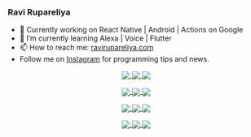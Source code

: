 ### Ravi Rupareliya

- 🔭 Currently working on React Native | Android | Actions on Google
- 🌱 I’m currently learning Alexa | Voice | Flutter
- 📫 How to reach me: [ravirupareliya.com](https://ravirupareliya.com)
- Follow me on [Instagram](https://www.instagram.com/ravi.rupareliya/) for programming tips and news.

<a href="https://www.instagram.com/ravi.rupareliya/" target="_blank">
<!-- insta-feed:START-->
<p align="center">
<img align="center" src=https://scontent-atl3-1.cdninstagram.com/v/t51.2885-15/e35/s150x150/122425343_1572645589603046_1626634953961554534_n.jpg?_nc_ht=scontent-atl3-1.cdninstagram.com&_nc_cat=102&_nc_ohc=BkY4NSH4gQ0AX9_TY2P&tp=1&oh=0a504a79b46f6e10aeeee9e9641765c0&oe=600347C1 />
<img align="center" src=https://scontent-atl3-1.cdninstagram.com/v/t51.2885-15/e35/s150x150/119738360_171946631175661_8308691936849414239_n.jpg?_nc_ht=scontent-atl3-1.cdninstagram.com&_nc_cat=101&_nc_ohc=L61TAGc93lIAX_o39_B&tp=1&oh=96c85c3ec786703ed4a21e2f68ea7565&oe=600243DD />
<img align="center" src=https://scontent-atl3-1.cdninstagram.com/v/t51.2885-15/e35/s150x150/119471335_3325605627530848_5783608158621298966_n.jpg?_nc_ht=scontent-atl3-1.cdninstagram.com&_nc_cat=104&_nc_ohc=HUpwrhoSQFYAX_iLqvj&tp=1&oh=cc6fde740c20954421470d2d4579aca0&oe=6002C081 />
</p>
<p align="center">
<img align="center" src=https://scontent-atl3-1.cdninstagram.com/v/t51.2885-15/e35/s150x150/118735524_155532192843864_2438830621806811548_n.jpg?_nc_ht=scontent-atl3-1.cdninstagram.com&_nc_cat=100&_nc_ohc=-sBeDAIvtpgAX88_-TP&tp=1&oh=09cc19c3446290d1cf8cb3332f7bda9d&oe=6004816E />
<img align="center" src=https://scontent-atl3-1.cdninstagram.com/v/t51.2885-15/e35/s150x150/118358282_793232521422249_4194198869826492121_n.jpg?_nc_ht=scontent-atl3-1.cdninstagram.com&_nc_cat=109&_nc_ohc=sSf_0ARk9_8AX_MMaA5&tp=1&oh=fcd90113236ca4d4f1c1a43274e64652&oe=6003523C />
<img align="center" src=https://scontent-atl3-1.cdninstagram.com/v/t51.2885-15/e35/s150x150/118083536_653646245259286_4437462516989252087_n.jpg?_nc_ht=scontent-atl3-1.cdninstagram.com&_nc_cat=110&_nc_ohc=cprGKuMsngIAX_k068X&tp=1&oh=0ac38a7ab81add803c160242383f0f1c&oe=6003C1DC />
</p>
<p align="center">
<img align="center" src=https://scontent-atl3-1.cdninstagram.com/v/t51.2885-15/e35/s150x150/118175330_604822603490734_6882222491011634628_n.jpg?_nc_ht=scontent-atl3-1.cdninstagram.com&_nc_cat=110&_nc_ohc=5_tq0RbyMdcAX_SWu-_&tp=1&oh=e1c719ea42bed099cce59f5ff799b9b4&oe=6001F6F7 />
<img align="center" src=https://scontent-atl3-1.cdninstagram.com/v/t51.2885-15/e35/s150x150/117801930_118850686597100_8281062695853943386_n.jpg?_nc_ht=scontent-atl3-1.cdninstagram.com&_nc_cat=108&_nc_ohc=Uf9B1z8RJjAAX9LpaTo&tp=1&oh=aa8e59e8124580f72c672fdb93dd24e2&oe=600268C0 />
<img align="center" src=https://scontent-atl3-1.cdninstagram.com/v/t51.2885-15/e35/s150x150/117867292_2771207523148452_3241414180657952736_n.jpg?_nc_ht=scontent-atl3-1.cdninstagram.com&_nc_cat=100&_nc_ohc=GgF5YMsF1qkAX-0ORG4&tp=1&oh=aaeffee7ca5e7ee216f047793bc34259&oe=60020121 />
</p>
<p align="center">
<img align="center" src=https://scontent-atl3-1.cdninstagram.com/v/t51.2885-15/e35/s150x150/117931678_793632161399712_7562658963115355616_n.jpg?_nc_ht=scontent-atl3-1.cdninstagram.com&_nc_cat=100&_nc_ohc=S2Bfpu84xrEAX9xaUE2&tp=1&oh=3cfa578d4740e4db17d9954f7b641116&oe=600400B7 />
<img align="center" src=https://scontent-atl3-1.cdninstagram.com/v/t51.2885-15/e35/s150x150/117747115_220949032661980_1081920512424702093_n.jpg?_nc_ht=scontent-atl3-1.cdninstagram.com&_nc_cat=104&_nc_ohc=5MjQ1hPPZhUAX9GQcnR&tp=1&oh=49836d6bb13319c7b1cfd8e931cab785&oe=60056D16 />
<img align="center" src=https://scontent-atl3-1.cdninstagram.com/v/t51.2885-15/e35/s150x150/117564950_167171931547080_7523565149947571776_n.jpg?_nc_ht=scontent-atl3-1.cdninstagram.com&_nc_cat=100&_nc_ohc=T_vGaWj1ft8AX9s5l50&tp=1&oh=6dc4d008819829aee0befb3ef3fa9055&oe=60049D5D />
</p>

<!-- insta-feed:END-->
</a>
